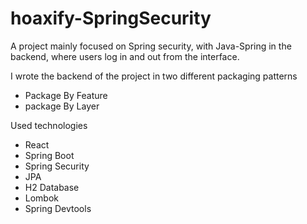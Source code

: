 # hoaxify-SpringSecurity

A project mainly focused on Spring security, with Java-Spring in the backend, where users log in and out from the interface.

I wrote the backend of the project in two different packaging patterns
- Package By Feature
- package By Layer

Used technologies
- React
- Spring Boot
- Spring Security
- JPA
- H2 Database
- Lombok
- Spring Devtools
